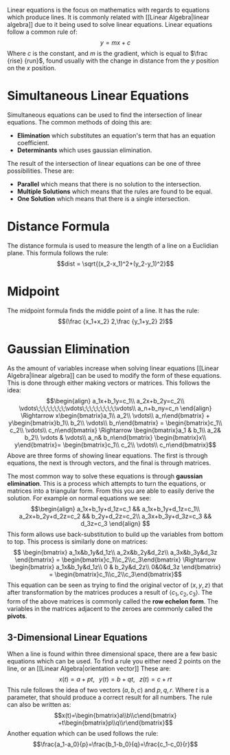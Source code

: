Linear equations is the focus on mathematics with regards to equations which produce lines. It is commonly related with [[Linear Algebra|linear algebra]] due to it being used to solve linear equations. Linear equations follow a common rule of:
$$y=mx+c$$
Where $c$ is the constant, and $m$ is the gradient, which is equal to $\frac {rise} {run}$, found usually with the change in distance from the $y$ position on the $x$ position.

# Simultaneous Linear Equations
Simultaneous equations can be used to find the intersection of linear equations. The common methods of doing this are:
- **Elimination** which substitutes an equation's term that has an equation coefficient.
- **Determinants** which uses gaussian elimination.

The result of the intersection of linear equations can be one of three possibilities. These are:
- **Parallel** which means that there is no solution to the intersection.
- **Multiple Solutions** which means that the rules are found to be equal.
- **One Solution** which means that there is a single intersection.

# Distance Formula
The distance formula is used to measure the length of a line on a Euclidian plane. This formula follows the rule:
$$dist = \sqrt{(x_2-x_1)^2+(y_2-y_1)^2}$$

# Midpoint
The midpoint formula finds the middle point of a line. It has the rule:
$$(\frac {x_1+x_2} 2,\frac {y_1+y_2} 2)$$

# Gaussian Elimination
As the amount of variables increase when solving linear equations [[Linear Algebra|linear algebra]] can be used to modify the form of these equations. This is done through either making vectors or matrices. This follows the idea:$$\begin{align}
a_1x+b_1y=c_1\\
a_2x+b_2y=c_2\\
\vdots\;\;\;\;\;\;\;\;\vdots\;\;\;\;\;\;\;\;\;\vdots\\
a_n+b_ny=c_n
\end{align} \Rightarrow x\begin{bmatrix}a_1\\ a_2\\ \vdots\\ a_n\end{bmatrix} + y\begin{bmatrix}b_1\\ b_2\\ \vdots\\ b_n\end{bmatrix} = \begin{bmatrix}c_1\\ c_2\\ \vdots\\ c_n\end{bmatrix} \Rightarrow \begin{bmatrix}a_1 & b_1\\ a_2& b_2\\ \vdots & \vdots\\ a_n& b_n\end{bmatrix} \begin{bmatrix}x\\ y\end{bmatrix}= \begin{bmatrix}c_1\\ c_2\\ \vdots\\ c_n\end{bmatrix}$$Above are three forms of showing linear equations. The first is through equations, the next is through vectors, and the final is through matrices.

The most common way to solve these equations is through **gaussian elimination**. This is a process which attempts to turn the equations, or matrices into a triangular form. From this you are able to easily derive the solution. For example on normal equations we see:$$\begin{align}
a_1x+b_1y+d_1z=c_1 && a_1x+b_1y+d_1z=c_1\\
a_2x+b_2y+d_2z=c_2 && b_2y+d_2z=c_2\\
a_3x+b_3y+d_3z=c_3 && d_3z=c_3
\end{align}
$$This form allows use back-substitution to build up the variables from bottom to top. This process is similarly done on matrices:$$
\begin{bmatrix}
a_1x&b_1y&d_1z\\ a_2x&b_2y&d_2z\\ a_3x&b_3y&d_3z \end{bmatrix} 
= \begin{bmatrix}c_1\\c_2\\c_3\end{bmatrix} \Rightarrow 
\begin{bmatrix} a_1x&b_1y&d_1z\\ 0 & b_2y&d_2z\\ 0&0&d_3z
\end{bmatrix} = \begin{bmatrix}c_1\\c_2\\c_3\end{bmatrix}$$This equation can be seen as trying to find the original vector of $\langle x,y,z \rangle$ that after transformation by the matrices produces a result of $\langle c_1,c_2,c_3 \rangle$. The form of the above matrices is commonly called the **row echelon form**. The variables in the matrices adjacent to the zeroes are commonly called the **pivots**.

## 3-Dimensional Linear Equations
When a line is found within three dimensional space, there are a few basic equations which can be used. To find a rule you either need 2 points on the line, or an [[Linear Algebra|orientation vector]] These are:
$$x(t)=a+pt, \;\;\;y(t)=b+qt,\;\;\;z(t)=c+rt$$
This rule follows the idea of two vectors $(a,b,c)$ and $p,q,r$. Where $t$ is a parameter, that should produce a correct result for all numbers. The rule can also be written as:
$$x(t)=\begin{bmatrix}a\\b\\c\end{bmatrix} +t\begin{bmatrix}p\\q\\r\end{bmatrix}$$
Another equation which can be used follows the rule:
$$\frac{a_1-a_0}{p}=\frac{b_1-b_0}{q}=\frac{c_1-c_0}{r}$$

